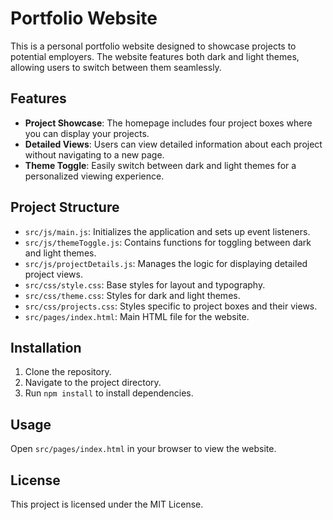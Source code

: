 # Portfolio Website

This is a personal portfolio website designed to showcase projects to potential employers. The website features both dark and light themes, allowing users to switch between them seamlessly. 

## Features

- **Project Showcase**: The homepage includes four project boxes where you can display your projects.
- **Detailed Views**: Users can view detailed information about each project without navigating to a new page.
- **Theme Toggle**: Easily switch between dark and light themes for a personalized viewing experience.

## Project Structure

- `src/js/main.js`: Initializes the application and sets up event listeners.
- `src/js/themeToggle.js`: Contains functions for toggling between dark and light themes.
- `src/js/projectDetails.js`: Manages the logic for displaying detailed project views.
- `src/css/style.css`: Base styles for layout and typography.
- `src/css/theme.css`: Styles for dark and light themes.
- `src/css/projects.css`: Styles specific to project boxes and their views.
- `src/pages/index.html`: Main HTML file for the website.

## Installation

1. Clone the repository.
2. Navigate to the project directory.
3. Run `npm install` to install dependencies.

## Usage

Open `src/pages/index.html` in your browser to view the website.

## License

This project is licensed under the MIT License.